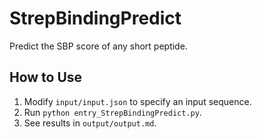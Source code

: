 # StrepBindingPredict
Predict the SBP score of any short peptide.


## How to Use

1. Modify ```input/input.json``` to specify an input sequence.
2. Run ```python entry_StrepBindingPredict.py```.
3. See results in ```output/output.md```.
